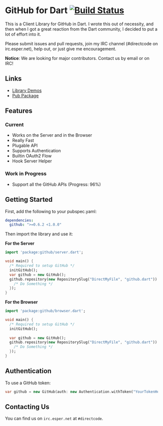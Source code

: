 # GitHub for Dart [![Build Status](https://travis-ci.org/DirectMyFile/github.dart.svg)](https://travis-ci.org/DirectMyFile/github.dart)

This is a Client Library for GitHub in Dart. I wrote this out of necessity, and then when I got a great reaction from the Dart community, I decided to put a lot of effort into it.

Please submit issues and pull requests, join my IRC channel (#directcode on irc.esper.net), help out, or just give me encouragement.

**Notice**: We are looking for major contributors. Contact us by email or on IRC!

## Links

- [Library Demos](http://github.directcode.org/demos/)
- [Pub Package](https://pub.dartlang.org/packages/github)

## Features

### Current

- Works on the Server and in the Browser
- Really Fast
- Plugable API
- Supports Authentication
- Builtin OAuth2 Flow
- Hook Server Helper

### Work in Progress

- Support all the GitHub APIs (Progress: 96%)

## Getting Started

First, add the following to your pubspec.yaml:

```yaml
dependencies:
  github: ">=0.6.2 <1.0.0"
```

Then import the library and use it:

**For the Server**
```dart
import 'package:github/server.dart';

void main() {
  /* Required to setup GitHub */
  initGitHub();
  var github = new GitHub();
  github.repository(new RepositorySlug("DirectMyFile", "github.dart")).then((Repository repo) {
    /* Do Something */
  });
}
```

**For the Browser**
```dart
import 'package:github/browser.dart';

void main() {
  /* Required to setup GitHub */
  initGitHub();
  
  var github = new GitHub();
  github.repository(new RepositorySlug("DirectMyFile", "github.dart")).then((Repository repo) {
    /* Do Something */
  });
}
```

## Authentication

To use a GitHub token:

```dart
var github = new GitHub(auth: new Authentication.withToken("YourTokenHere"));
```

## Contacting Us

You can find us on `irc.esper.net` at `#directcode`.
